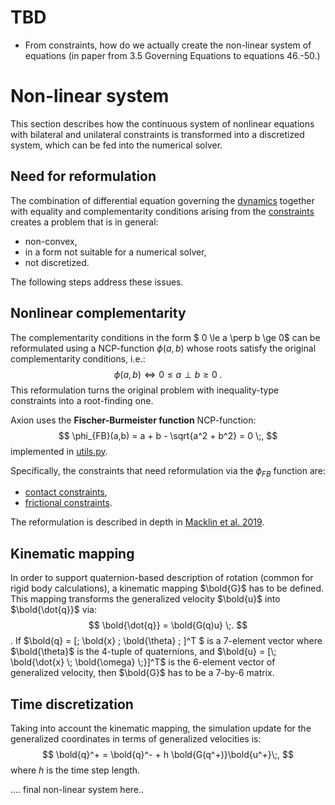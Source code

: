 # TBD

- From constraints, how do we actually create the non-linear system of equations (in paper from 3.5 Governing Equations to equations 46.-50.)

# Non-linear system
This section describes how the continuous system of nonlinear equations with bilateral and unilateral constraints is transformed into a discretized system, which can be fed into the numerical solver.

## Need for reformulation
The combination of differential equation governing the [dynamics](./constraints.md#the-unified-dynamics-equation) together with equality and complementarity conditions arising from the [constraints](./constraints.md#1-the-unified-constraint-formulation) creates a problem that is in general:
- non-convex,
- in a form not suitable for a numerical solver,
- not discretized.

The following steps address these issues.

## Nonlinear complementarity
The complementarity conditions in the form $ 0 \le a \perp b \ge 0$ can be reformulated using a NCP-function $\phi(a,b)$ whose roots satisfy the original complementarity conditions, i.e.:
$$
    \phi(a,b) \iff 0 \le a \perp b \ge 0 \;.
$$
This reformulation turns the original problem with inequality-type constraints into a root-finding one. 

Axion uses the **Fischer-Burmeister function** NCP-function:
$$
\phi_{FB}(a,b) = a + b - \sqrt{a^2 + b^2} = 0 \;,
$$
implemented in [utils.py](/src/axion/constraints/utils.py).

Specifically, the constraints that need reformulation via the $\phi_{FB}$ function are:
- [contact constraints](./constraints.md#2-contact-constraints),
- [frictional constraints](./constraints.md#3-friction-constraints).

The reformulation is described in depth in [Macklin et al. 2019](https://arxiv.org/abs/1907.04587v1).

## Kinematic mapping
In order to support quaternion-based description of rotation (common for rigid body calculations), a kinematic mapping $\bold{G}$ has to be defined. This mapping transforms the generalized velocity $\bold{u}$ into $\bold{\dot{q}}$ via:
$$
\bold{\dot{q}} = \bold{G(q)u} \;.
$$.
If $\bold{q} = [\; \bold{x} \; \bold{\theta} \; ]^T $ is a 7-element vector where $\bold{\theta}$ is the 4-tuple of quaternions, and $\bold{u} = [\; \bold{\dot{x} \; \bold{\omega} \;}]^T$ is the 6-element vector of generalized velocity, then $\bold{G}$ has to be a 7-by-6 matrix. 

## Time discretization
Taking into account the kinematic mapping, the simulation update for the generalized coordinates in terms of generalized velocities is:
$$
    \bold{q}^+ = \bold{q}^- + h \bold{G(q^+)}\bold{u^+}\;,
$$
where $h$ is the time step length.

.... final non-linear system here..
